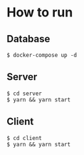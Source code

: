 # How to run
## Database
```
$ docker-compose up -d
```
## Server
```
$ cd server
$ yarn && yarn start
```
## Client
```
$ cd client
$ yarn && yarn start
```
